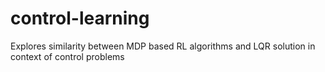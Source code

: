 # control-learning
Explores similarity between MDP based RL algorithms and LQR solution in context of control problems 
